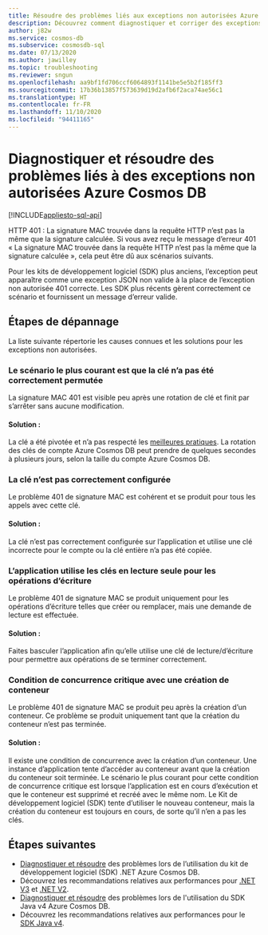 ```yaml
---
title: Résoudre des problèmes liés aux exceptions non autorisées Azure Cosmos DB
description: Découvrez comment diagnostiquer et corriger des exceptions non autorisées.
author: j82w
ms.service: cosmos-db
ms.subservice: cosmosdb-sql
ms.date: 07/13/2020
ms.author: jawilley
ms.topic: troubleshooting
ms.reviewer: sngun
ms.openlocfilehash: aa9bf1fd706ccf6064893f1141be5e5b2f185ff3
ms.sourcegitcommit: 17b36b13857f573639d19d2afb6f2aca74ae56c1
ms.translationtype: HT
ms.contentlocale: fr-FR
ms.lasthandoff: 11/10/2020
ms.locfileid: "94411165"
---
```

# <a name="diagnose-and-troubleshoot-azure-cosmos-db-unauthorized-exceptions"></a>Diagnostiquer et résoudre des problèmes liés à des exceptions non autorisées Azure Cosmos DB
[!INCLUDE[appliesto-sql-api](includes/appliesto-sql-api.md)]

HTTP 401 : La signature MAC trouvée dans la requête HTTP n’est pas la même que la signature calculée.
Si vous avez reçu le message d’erreur 401 « La signature MAC trouvée dans la requête HTTP n’est pas la même que la signature calculée », cela peut être dû aux scénarios suivants.

Pour les kits de développement logiciel (SDK) plus anciens, l’exception peut apparaître comme une exception JSON non valide à la place de l’exception non autorisée 401 correcte. Les SDK plus récents gèrent correctement ce scénario et fournissent un message d’erreur valide.

## <a name="troubleshooting-steps"></a>Étapes de dépannage
La liste suivante répertorie les causes connues et les solutions pour les exceptions non autorisées.

### <a name="the-key-wasnt-properly-rotated-is-the-most-common-scenario"></a>Le scénario le plus courant est que la clé n’a pas été correctement permutée
La signature MAC 401 est visible peu après une rotation de clé et finit par s’arrêter sans aucune modification. 

#### <a name="solution"></a>Solution :
La clé a été pivotée et n’a pas respecté les [meilleures pratiques](secure-access-to-data.md#key-rotation). La rotation des clés de compte Azure Cosmos DB peut prendre de quelques secondes à plusieurs jours, selon la taille du compte Azure Cosmos DB.

### <a name="the-key-is-misconfigured"></a>La clé n’est pas correctement configurée 
Le problème 401 de signature MAC est cohérent et se produit pour tous les appels avec cette clé.

#### <a name="solution"></a>Solution :
La clé n’est pas correctement configurée sur l’application et utilise une clé incorrecte pour le compte ou la clé entière n’a pas été copiée.

### <a name="the-application-is-using-the-read-only-keys-for-write-operations"></a>L’application utilise les clés en lecture seule pour les opérations d’écriture
Le problème 401 de signature MAC se produit uniquement pour les opérations d’écriture telles que créer ou remplacer, mais une demande de lecture est effectuée.

#### <a name="solution"></a>Solution :
Faites basculer l’application afin qu’elle utilise une clé de lecture/d’écriture pour permettre aux opérations de se terminer correctement.

### <a name="race-condition-with-create-container"></a>Condition de concurrence critique avec une création de conteneur
Le problème 401 de signature MAC se produit peu après la création d’un conteneur. Ce problème se produit uniquement tant que la création du conteneur n’est pas terminée.

#### <a name="solution"></a>Solution :
Il existe une condition de concurrence avec la création d’un conteneur. Une instance d’application tente d’accéder au conteneur avant que la création du conteneur soit terminée. Le scénario le plus courant pour cette condition de concurrence critique est lorsque l’application est en cours d’exécution et que le conteneur est supprimé et recréé avec le même nom. Le Kit de développement logiciel (SDK) tente d’utiliser le nouveau conteneur, mais la création du conteneur est toujours en cours, de sorte qu’il n’en a pas les clés.

## <a name="next-steps"></a>Étapes suivantes
* [Diagnostiquer et résoudre](troubleshoot-dot-net-sdk.md) des problèmes lors de l’utilisation du kit de développement logiciel (SDK) .NET Azure Cosmos DB.
* Découvrez les recommandations relatives aux performances pour [.NET V3](performance-tips-dotnet-sdk-v3-sql.md) et [.NET V2](performance-tips.md).
* [Diagnostiquer et résoudre](troubleshoot-java-sdk-v4-sql.md) des problèmes lors de l'utilisation du SDK Java v4 Azure Cosmos DB.
* Découvrez les recommandations relatives aux performances pour le [SDK Java v4](performance-tips-java-sdk-v4-sql.md).